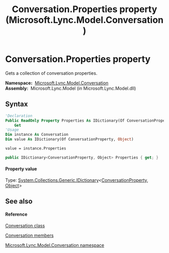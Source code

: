 ﻿---
title: Conversation.Properties property  (Microsoft.Lync.Model.Conversation)
TOCTitle: 'Properties property '
ms:assetid: P:Microsoft.Lync.Model.Conversation.Conversation.Properties_DI_3_UC_OCS14MrefLyncWPF
ms:mtpsurl: https://msdn.microsoft.com/en-us/library/microsoft.lync.model.conversation.conversation.properties_di_3_uc_ocs14mreflyncwpf(v=office.15)
ms:contentKeyID: 48589983
ms.date: 07/28/2014
mtps_version: v=office.15
f1_keywords:
- Microsoft.Lync.Model.Conversation.Conversation.Properties
dev_langs:
- CSharp
- JScript
- VB
- other
---

# Conversation.Properties property

Gets a collection of conversation properties.

**Namespace:**  [Microsoft.Lync.Model.Conversation](microsoft-lync-model-conversation-namespace_2.md)  
**Assembly:**  Microsoft.Lync.Model (in Microsoft.Lync.Model.dll)

## Syntax

``` vb
'Declaration
Public ReadOnly Property Properties As IDictionary(Of ConversationProperty, Object)
    Get
'Usage
Dim instance As Conversation
Dim value As IDictionary(Of ConversationProperty, Object)

value = instance.Properties
```

``` csharp
public IDictionary<ConversationProperty, Object> Properties { get; }
```

#### Property value

Type: [System.Collections.Generic.IDictionary](http://msdn2.microsoft.com/en-us/library/s4ys34ea)\<[ConversationProperty](conversationproperty-enumeration-microsoft-lync-model-conversation_2.md), [Object](http://msdn2.microsoft.com/en-us/library/e5kfa45b)\>  

## See also

#### Reference

[Conversation class](conversation-class-microsoft-lync-model-conversation_2.md)

[Conversation members](conversation-members-microsoft-lync-model-conversation_2.md)

[Microsoft.Lync.Model.Conversation namespace](microsoft-lync-model-conversation-namespace_2.md)

